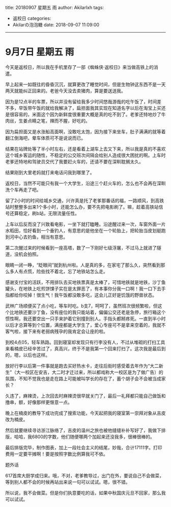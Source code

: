 title: 20180907 星期五 雨
author: Akilarlxh
tags:
  - 返校日
categories:
  - Akilarの泡泡糖
date: 2018-09-07 11:09:00
---
# 9月7日 星期五 雨

今天是返校日，所以我在手机里存了一部《蜘蛛侠·返校日》来当做高铁上的消遣。

早上起来一如既往的昏昏沉沉，就算更改了睡觉时间，但是生物钟这东西不是一天两天就能纠正回来的。老爸今天没去卖猪肉，算是要送送我。

因为是12点半的车票，所以并没有留给我多少时间悠哉游哉的吃午饭了，时间差不多，早饭带午饭的就给我解决了，扁担面我其实现在知道名字以后在淘宝上买还是很容易的，米面这个因为新鲜度很重要大概是真的吃不到了。老爹还特地炒了牛肉丝，生姜点睛之笔，辣而不腥，好吃的。

因为扁担面又是水涨船高面啊，没敢吃太饱，因为接下来坐车，肚子满满的就等着翻江倒海吧，晕车体质可不是说说而已。

结果在站牌处等了半小时左右，还是看着上湖车上去又下来，所以我是真的不喜欢这个城乡客运的随性，不稳定的公交班次间隔会给别人造成很大困扰的啊。上车时老爹还特地和驾驶员交代了我要赶火车的，还请不要在深甽耽搁太久。

结果刚到大里老妈就打来电话问我到哪里了。

返校日，当然不可能只有我一个大学生，沿途三个赶火车的，怎么也不会再在深甽洗个车再走了吧。

留了2小时的时间给城乡交通，兴许真是托了老爹那番话的福，一路顺风，到高铁站时整整多出来1个多小时，还能怎么办，要不先把电影刷了。嘛，趁着高铁站信号还算稳定，刷b站，无限流量任性。

上车以后反而没了兴致看电影，一坐下就打瞌睡。沿途醒过来一次，车窗外面一片水稻田，恰好看到一个垂钓人，有意思的是他坐在一个轮胎上，把轮胎当皮划艇跑到河中心去钓鱼，相当有意思。

第二次醒过来的时候看到一座高塔，数了一下刚好七级浮屠，不过马上就进了隧道，没机会拍照。

眼睛一闭一睁，“眨眼间”就到杭州啦。人是真的多，在家宅了那么久，突然看到那么多人有点慌，险些找不着北，忘了地铁站怎么走。

感谢支付宝的活跃，不用排队去买地铁票真是太棒了，可惜地铁就是地铁，沙丁鱼罐头，在地铁上吃煎饼馃子实在是太罪恶了，有本事你分我一口啊！我一口下去手指都给你咬掉！很生气！我午饭都没敢多吃，这会儿正好是饥饿的野兽状态。

武林广场顺便买了点小吃，等车时吃。b支7，呵呵了，虽然班次很频繁啦，但这个比地铁还要沙丁鱼，没有座位的我只能站着，偏偏公交还老是急停，旅行箱这个惯性啊，我还要空出一只手来护着它别撞到别人。手指头都掰疼死。一直到半小时以后才总算等到个位置，满座都是大学生了，爱心专座可不是拿来空着的，我就不客气啦，接下来有老弱病残孕的我肯定会让座的啦。

到校4点05，轻车熟路。回到寝室却发现只有行李没有人，不过从堆砌的打扫工具来看楠皮已经辛苦过了，真高兴，终于不是我第一个回来打扫了。这次我是最后到的，嗯，以后也这样。

放好行李以后第一件事就是跑去买好热水卡，走往后街时感受着去年作为“大二新生”（大一校区在安吉，大二时才迁过来，所以都戏称大一校区是为了做广告）的氛围，不知不觉我也是走在路上可能被叫学长的存在了，蓄个胡子会不会被当成家长？

久违了，麻辣烫，上次回去时麻辣烫很早就关门了，最后一礼拜都只能自己做饭和撸串，额，好像那样更惬意一点。

晚上在楠皮的教导下成功完成了搜索功能，今天起把我的寝室第一崇拜对象从吉皮改为楠皮。

然后就要继续寻访浙江脉络了，吉皮的温州之旅也被他缝缝补补写好了，我做下排版，哈哈，我6800的字数，他们随便哪两个加起来还没我多，很棒很棒的。

最后排版完毕，制作图表，加上一段社会主义的结尾，妙哉，合计17111字。打印费用一定要平摊啊！要是按照字数比例算我可不依。

题外话

617首席大厨学成归来。哦，不对，老爹教导过，出门在外，要说自己不会做菜，等到别人都不会的时候再站出来说一句可以试试。嗯，很不错。

所以说，我不会做菜。但是你们执意要吃的话，如果中秋国庆元旦不回家，那么我可以试试。


